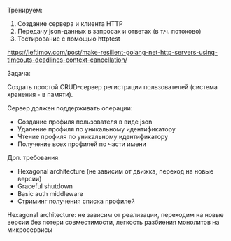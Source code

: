 Тренируем:
1. Создание сервера и клиента HTTP
2. Передачу json-данных в запросах и ответах (в т.ч. потоково)
3. Тестирование с помощью httptest

https://ieftimov.com/post/make-resilient-golang-net-http-servers-using-timeouts-deadlines-context-cancellation/

Задача:

Создать простой CRUD-сервер регистрации пользователей (система хранения - в памяти).

Сервер должен поддерживать операции:
- Создание профиля пользователя в виде json
- Удаление профиля по уникальному идентификатору
- Чтение профиля по уникальному идентификатору
- Получение всех профилей по части имени

Доп. требования:
- Hexagonal architecture (не зависим от движка, переход на новые версии)
- Graceful shutdown
- Basic auth middleware
- Стриминг получения списка профилей

Hexagonal architecture: не зависим от реализации, переходим на новые версии без потери совместимости, легкость разбиения монолитов на микросервисы